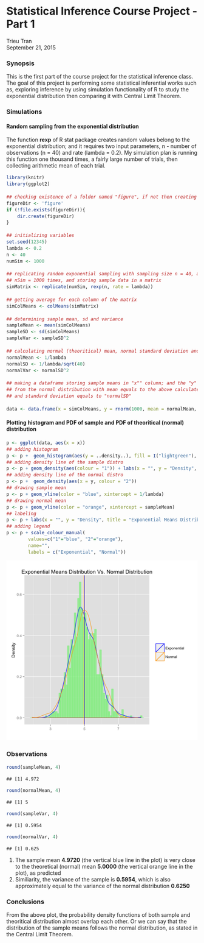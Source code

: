 # Statistical Inference Course Project - Part 1
Trieu Tran  
September 21, 2015  
### Synopsis
This is the first part of the course project for the statistical inference class. The goal of this project is performing some statistical inferential works such as, exploring inference by using simulation functionality of R to study the exponential distribution then comparing it with Central Limit Theorem.

### Simulations
#### Random sampling from the exponential distribution 
The function <strong>rexp</strong> of R stat package creates random values belong to the exponential distribution; and it requires two input parameters, n - number of observations (n = 40) and rate (lambda = 0.2).  My simulation plan is running this function one thousand times, a fairly large number of trials, then collecting arithmetic mean of each trial.


```r
library(knitr)
library(ggplot2)

## checking existence of a folder named "figure", if not then creating one to store plot figures
figureDir <- 'figure'
if (!file.exists(figureDir)){
    dir.create(figureDir)
} 

## initializing variables
set.seed(12345)
lambda <- 0.2
n <- 40
numSim <- 1000

## replicating random exponential sampling with sampling size n = 40, and repeat
## nSim = 1000 times, and storing sample data in a matrix
simMatrix <- replicate(numSim, rexp(n, rate = lambda))

## getting average for each column of the matrix
simColMeans <- colMeans(simMatrix)
 
## determining sample mean, sd and variance
sampleMean <- mean(simColMeans)
sampleSD <- sd(simColMeans)
sampleVar <- sampleSD^2

## calculating normal (theoritical) mean, normal standard deviation and variance
normalMean <- 1/lambda
normalSD <- 1/lambda/sqrt(40)
normalVar <- normalSD^2

## making a dataframe storing sample means in "x"" column; and the "y" column contains random values 
## from the normal distribution with mean equals to the above calculated "normalMean" 
## and standard deviation equals to "normalSD" 

data <- data.frame(x = simColMeans, y = rnorm(1000, mean = normalMean, sd = normalSD))
```

#### Plotting histogram and PDF of sample and PDF of theoritical (normal) distribution

```r
p <- ggplot(data, aes(x = x))
## adding histogram
p <- p +  geom_histogram(aes(y = ..density..), fill = I("lightgreen"), col = I("lightgreen"), alpha = 0.75, binwidth = 0.1) 
## adding density line of the sample distro
p <- p + geom_density(aes(colour = "1")) + labs(x = "", y = "Density", title = "") 
## adding density line of the normal distro
p <- p +  geom_density(aes(x = y, colour = "2")) 
## drawing sample mean
p <- p + geom_vline(color = "blue", xintercept = 1/lambda)
## drawing normal mean
p <- p + geom_vline(color = "orange", xintercept = sampleMean)
## labeling
p <- p + labs(x = "", y = "Density", title = "Exponential Means Distribution Vs. Normal Distribution")
## adding legend
p <- p + scale_colour_manual(
        values=c("1"="blue", "2"="orange"), 
        name="", 
        labels = c("Exponential", "Normal"))
```

![](figure/Rplot01.png)

### Observations

```r
round(sampleMean, 4)
```

```
## [1] 4.972
```

```r
round(normalMean, 4)
```

```
## [1] 5
```

```r
round(sampleVar, 4)
```

```
## [1] 0.5954
```

```r
round(normalVar, 4)
```

```
## [1] 0.625
```
1. The sample mean **4.9720** (the vertical blue line in the plot) is very close to the theoretical (normal) mean **5.0000** (the vertical orange line in the plot), as predicted
2. Similiarity, the variance of the sample is **0.5954**, which is also approximately equal to the variance of the normal distribution **0.6250**

### Conclusions
From the above plot, the probability density functions of both sample and theoritical distribution almost overlap each other. Or we can say that the distribution of the sample means follows the normal distribution, as stated in the Central Limit Theorem.
